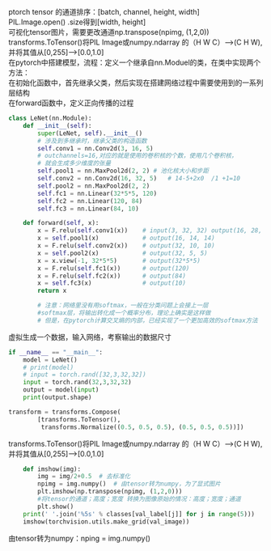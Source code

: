 
ptorch tensor 的通道排序：[batch, channel, height, width]  
PIL.Image.open()   .size得到[width, height]  
可视化tensor图片，需要更改通道np.transpose(npimg, (1,2,0))  
transforms.ToTensor()将PIL Image或numpy.ndarray 的（H W C）-->(C H W),并将其值从[0,255]-->[0.0,1.0]  
在pytorch中搭建模型，流程：定义一个继承自nn.Moduel的类，在类中实现两个方法：  
在初始化函数中，首先继承父类，然后实现在搭建网络过程中需要使用到的一系列层结构  
在forward函数中，定义正向传播的过程
```python
class LeNet(nn.Module):
    def __init__(self):
        super(LeNet, self).__init__()
        # 涉及到多继承时，继承父类的构造函数
        self.conv1 = nn.Conv2d(3, 16, 5)
        # outchannels=16,对应的就是使用的卷积核的个数，使用几个卷积核，
        # 就会生成多少维度的张量
        self.pool1 = nn.MaxPool2d(2, 2) # 池化核大小和步距
        self.conv2 = nn.Conv2d(16, 32, 5)   # 14-5+2x0  /1 +1=10
        self.pool2 = nn.MaxPool2d(2, 2)
        self.fc1 = nn.Linear(32*5*5, 120)
        self.fc2 = nn.Linear(120, 84)
        self.fc3 = nn.Linear(84, 10)

    def forward(self, x):
        x = F.relu(self.conv1(x))    # input(3, 32, 32) output(16, 28, 28)
        x = self.pool1(x)            # output(16, 14, 14)
        x = F.relu(self.conv2(x))    # output(32, 10, 10)
        x = self.pool2(x)            # output(32, 5, 5)
        x = x.view(-1, 32*5*5)       # output(32*5*5)
        x = F.relu(self.fc1(x))      # output(120)
        x = F.relu(self.fc2(x))      # output(84)
        x = self.fc3(x)              # output(10)
        return x

        # 注意：网络里没有用softmax，一般在分类问题上会接上一层
        #softmax层，将输出转化成一个概率分布，理论上确实是这样做
        # 但是，在pytorch计算交叉熵的内部，已经实现了一个更加高效的softmax方法
```
虚拟生成一个数据，输入网络，考察输出的数据尺寸
```python
if __name__ == "__main__":
    model = LeNet()
    # print(model)
    # input = torch.rand([32,3,32,32])
    input = torch.rand(32,3,32,32)
    output = model(input)
    print(output.shape)
```

```python
transform = transforms.Compose(
        [transforms.ToTensor(),
         transforms.Normalize((0.5, 0.5, 0.5), (0.5, 0.5, 0.5))]) 
```
transforms.ToTensor()将PIL Image或numpy.ndarray 的（H W C）-->(C H W),并将其值从[0,255]-->[0.0,1.0]

```python
    def imshow(img):
        img = img/2+0.5  # 去标准化
        npimg = img.numpy()  # 由tensor转为numpy，为了显式图片
        plt.imshow(np.transpose(npimg, (1,2,0)))
        #将tensor的通道；高度；宽度 转换为图像原始的情况：高度；宽度；通道
        plt.show()
    print(' '.join('%5s' % classes[val_label[j]] for j in range(5)))
    imshow(torchvision.utils.make_grid(val_image))
```

由tensor转为numpy：nping = img.numpy()